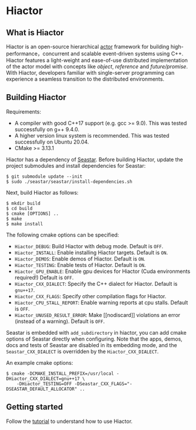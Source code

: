  Hiactor
=======

What is Hiactor
------------

Hiactor is an open-source hierarchical [actor](https://en.wikipedia.org/wiki/Actor_model) 
framework for building high-performance，concurrent and scalable event-driven 
systems using C++. Hiactor features a light-weight and ease-of-use distributed implementation
of the actor model with concepts like *object*, *reference* and *future/promise*.
With Hiactor, developers familiar with single-server programming can experience 
a seamless transition to the distributed environments. 


Building Hiactor
----------------

Requirements:

- A compiler with good C++17 support (e.g. gcc >= 9.0). This was tested successfully on g++ 9.4.0.
- A higher version linux system is recommended. This was tested successfully on Ubuntu 20.04.
- CMake >= 3.13.1

Hiactor has a dependency of [Seastar](https://github.com/scylladb/seastar).
Before building Hiactor, update the project submodules and install dependencies 
for Seastar:

```shell
$ git submodule update --init
$ sudo ./seastar/seastar/install-dependencies.sh
```

Next, build Hiactor as follows:

```shell
$ mkdir build
$ cd build
$ cmake [OPTIONS] ..
$ make
$ make install
```

The following cmake options can be specified:
* `Hiactor_DEBUG`: Build Hiactor with debug mode. Default is `OFF`.
* `Hiactor_INSTALL`: Enable installing Hiactor targets. Default is `ON`.
* `Hiactor_DEMOS`: Enable demos of Hiactor. Default is `ON`.
* `Hiactor_TESTING`: Enable tests of Hiactor. Default is `ON`.
* `Hiactor_GPU_ENABLE`: Enable gpu devices for Hiactor (Cuda environments required!) Default is `OFF`.
* `Hiactor_CXX_DIALECT`: Specify the C++ dialect for Hiactor. Default is `gnu++17`.
* `Hiactor_CXX_FLAGS`: Specify other compilation flags for Hiactor.
* `Hiactor_CPU_STALL_REPORT`: Enable warning reports at cpu stalls. Default is `OFF`.
* `Hiactor_UNUSED_RESULT_ERROR`: Make [[nodiscard]] violations an error (instead of a warning). Default is `OFF`.

Seastar is embedded with `add_subdirectory` in hiactor, you can add 
cmake options of Seastar directly when configuring. Note that the apps, 
demos, docs and tests of Seastar are disabled in its embedding mode,
and the `Seastar_CXX_DIALECT` is overridden by the `Hiactor_CXX_DIALECT`.

An example cmake options:

```shell
$ cmake -DCMAKE_INSTALL_PREFIX=/usr/local -DHiactor_CXX_DIALECT=gnu++17 \
    -DHiactor_TESTING=OFF -DSeastar_CXX_FLAGS="-DSEASTAR_DEFAULT_ALLOCATOR" ..
```

Getting started
---------------

Follow the [tutorial](docs/tutorial.md) to understand how to use Hiactor.